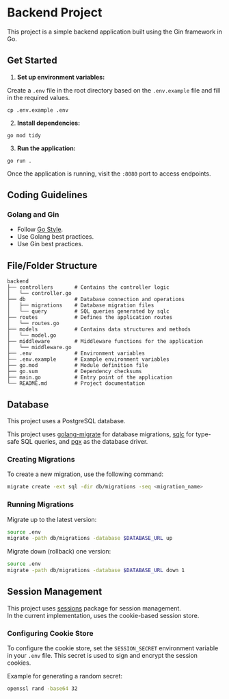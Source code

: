 # Backend Project

This project is a simple backend application built using the Gin framework in Go.

## Get Started

1. **Set up environment variables:**

Create a `.env` file in the root directory based on the `.env.example` file and fill in the required values.

```
cp .env.example .env
```

2. **Install dependencies:**

```
go mod tidy
```

3. **Run the application:**

```
go run .
```

Once the application is running, visit the `:8080` port to access endpoints.

## Coding Guidelines

### Golang and Gin

- Follow [Go Style](https://google.github.io/styleguide/go/).
- Use Golang best practices.
- Use Gin best practices.

## File/Folder Structure

```
backend
├── controllers       # Contains the controller logic
│   └── controller.go
├── db                # Database connection and operations
│   ├── migrations    # Database migration files
│   └── query         # SQL queries generated by sqlc
├── routes            # Defines the application routes
│   └── routes.go
├── models            # Contains data structures and methods
│   └── model.go
├── middleware        # Middleware functions for the application
│   └── middleware.go
├── .env              # Environment variables
├── .env.example      # Example environment variables
├── go.mod            # Module definition file
├── go.sum            # Dependency checksums
├── main.go           # Entry point of the application
└── README.md         # Project documentation
```

## Database

This project uses a PostgreSQL database.

This project uses [golang-migrate](https://github.com/golang-migrate/migrate) for database migrations, [sqlc](https://sqlc.dev/) for type-safe SQL queries, and [pgx](https://github.com/jackc/pgx) as the database driver.

### Creating Migrations

To create a new migration, use the following command:

```sh
migrate create -ext sql -dir db/migrations -seq <migration_name>
```

### Running Migrations

Migrate up to the latest version:

```sh
source .env
migrate -path db/migrations -database $DATABASE_URL up
```

Migrate down (rollback) one version:

```sh
source .env
migrate -path db/migrations -database $DATABASE_URL down 1
```

## Session Management

This project uses [sessions](https://github.com/gin-contrib/sessions) package for session management.  
In the current implementation, uses the cookie-based session store.

### Configuring Cookie Store

To configure the cookie store, set the `SESSION_SECRET` environment variable in your `.env` file. This secret is used to sign and encrypt the session cookies.

Example for generating a random secret:

```sh
openssl rand -base64 32
```
